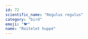 ```yaml
---
id: 72
scientific_name: "Regulus regulus"
category: "bird"
emoji: "🐦"
name: "Roitelet huppé"
---
```

